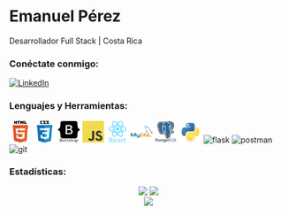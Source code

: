 # Emanuel Pérez
Desarrollador Full Stack | Costa Rica

### Conéctate conmigo:
[![LinkedIn](https://img.shields.io/badge/LinkedIn-emanuelp%C3%A9rez-blue)](https://www.linkedin.com/in/emanuel-p%C3%A9rez/)

### Lenguajes y Herramientas:
<div>
  <img src="https://raw.githubusercontent.com/devicons/devicon/master/icons/html5/html5-original-wordmark.svg" alt="html5" width="40" height="40"/>
  <img src="https://raw.githubusercontent.com/devicons/devicon/master/icons/css3/css3-original-wordmark.svg" alt="css3" width="40" height="40"/>
  <img src="https://raw.githubusercontent.com/devicons/devicon/master/icons/bootstrap/bootstrap-plain-wordmark.svg" alt="bootstrap" width="40" height="40"/>
  <img src="https://raw.githubusercontent.com/devicons/devicon/master/icons/javascript/javascript-original.svg" alt="javascript" width="40" height="40"/>
  <img src="https://raw.githubusercontent.com/devicons/devicon/master/icons/react/react-original-wordmark.svg" alt="react" width="40" height="40"/>
  <img src="https://raw.githubusercontent.com/devicons/devicon/master/icons/mysql/mysql-original-wordmark.svg" alt="mysql" width="40" height="40"/>
  <img src="https://raw.githubusercontent.com/devicons/devicon/master/icons/postgresql/postgresql-original-wordmark.svg" alt="postgresql" width="40" height="40"/>
  <img src="https://raw.githubusercontent.com/devicons/devicon/master/icons/python/python-original.svg" alt="python" width="40" height="40"/>
  <img src="https://www.vectorlogo.zone/logos/pocoo_flask/pocoo_flask-icon.svg" alt="flask" width="40" height="40"/>
  <img src="https://www.vectorlogo.zone/logos/getpostman/getpostman-icon.svg" alt="postman" width="40" height="40"/>
  <img src="https://www.vectorlogo.zone/logos/git-scm/git-scm-icon.svg" alt="git" width="40" height="40"/>
</div>

### Estadísticas:
<div align="center">
  <img height="180em" src="https://github-readme-stats.vercel.app/api/top-langs/?username=emaxpm&layout=compact&langs_count=6&theme=algolia"/>
  <img height="180em" src="https://github-readme-stats.vercel.app/api?username=emaxpm&show_icons=true&locale=en&count_private=true&theme=algolia"/>
</div>
<div align="center">
  <img height="180em" src="https://github-readme-streak-stats.herokuapp.com/?user=emaxpm&theme=algolia"/>
</div>



